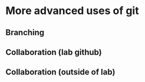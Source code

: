 # More advanced uses of git

## Branching

## Collaboration (lab github)

## Collaboration (outside of lab)
